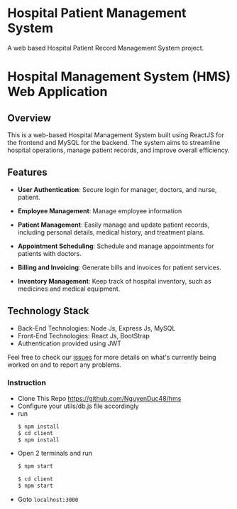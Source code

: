 # Hospital Patient Management System
A web based Hospital Patient Record Management System project.

# Hospital Management System (HMS) Web Application

## Overview

This is a web-based Hospital Management System built using ReactJS for the frontend and MySQL for the backend. The system aims to streamline hospital operations, manage patient records, and improve overall efficiency.

## Features

- **User Authentication**: Secure login for manager, doctors, and nurse, patient.
  
- **Employee Management**: Manage employee information

- **Patient Management**: Easily manage and update patient records, including personal details, medical history, and treatment plans.

- **Appointment Scheduling**: Schedule and manage appointments for patients with doctors.

- **Billing and Invoicing**: Generate bills and invoices for patient services.

- **Inventory Management**: Keep track of hospital inventory, such as medicines and medical equipment.
  
## Technology Stack
* Back-End Technologies: Node Js, Express Js, MySQL
* Front-End Technologies: React Js, BootStrap
* Authentication provided using JWT

Feel free to check our [issues](https://github.com/NguyenDuc48/hms/issues) for more details on what's currently being worked on and to report any problems.



### Instruction
* Clone This Repo https://github.com/NguyenDuc48/hms
* Configure your utils/db.js file accordingly
* run 
  ``` bash
  $ npm install
  $ cd client
  $ npm install
  ```
* Open 2 terminals and run
  ``` bash
  $ npm start
  ```
  ```bash
  $ cd client
  $ npm start
  ```
* Goto `localhost:3000`
